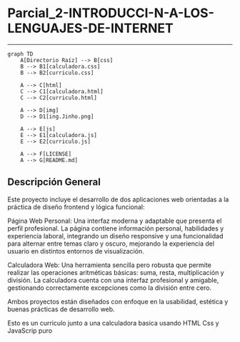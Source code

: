 # Parcial_2-INTRODUCCI-N-A-LOS-LENGUAJES-DE-INTERNET

---

```mermaid
graph TD
    A[Directorio Raíz] --> B[css]
    B --> B1[calculadora.css]
    B --> B2[curriculo.css]

    A --> C[html]
    C --> C1[calculadora.html]
    C --> C2[curriculo.html]

    A --> D[img]
    D --> D1[ing.Jinho.png]

    A --> E[js]
    E --> E1[calculadora.js]
    E --> E2[curriculo.js]

    A --> F[LICENSE]
    A --> G[README.md]
```



## Descripción General

Este proyecto incluye el desarrollo de dos aplicaciones web orientadas a la práctica de diseño frontend y lógica funcional:

Página Web Personal:
    Una interfaz moderna y adaptable que presenta el perfil profesional. La página contiene información personal, habilidades y experiencia laboral, integrando un diseño responsive y una funcionalidad para alternar entre temas claro y oscuro, mejorando la experiencia del usuario en distintos entornos de visualización.

Calculadora Web:
    Una herramienta sencilla pero robusta que permite realizar las operaciones aritméticas básicas: suma, resta, multiplicación y división. La calculadora cuenta con una interfaz profesional y amigable, gestionando correctamente excepciones como la división entre cero.

Ambos proyectos están diseñados con enfoque en la usabilidad, estética y buenas prácticas de desarrollo web.


Esto es un curriculo junto a una calculadora basica usando HTML Css y JavaScrip puro

